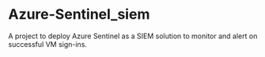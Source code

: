 # Azure-Sentinel_siem
A project to deploy Azure Sentinel as a SIEM solution to monitor and alert on successful VM sign-ins.
